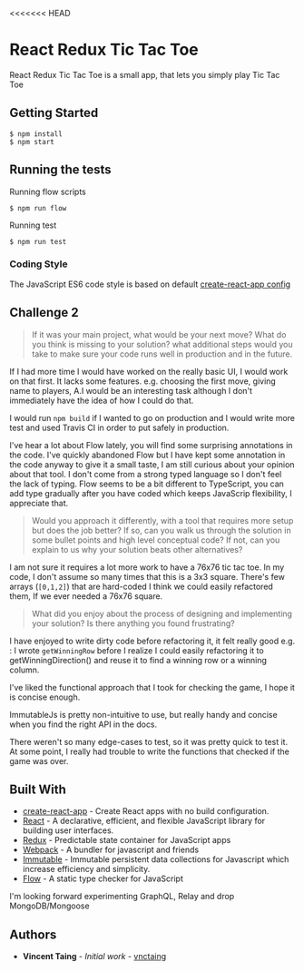 <<<<<<< HEAD
# React Redux Tic Tac Toe

React Redux Tic Tac Toe is a small app, that lets you simply play Tic Tac Toe

## Getting Started

```
$ npm install
$ npm start
```

## Running the tests

Running flow scripts
```
$ npm run flow
```

Running test
```
$ npm run test
```

### Coding Style

The JavaScript ES6 code style is based on default [create-react-app config](https://github.com/facebookincubator/create-react-app/blob/master/config/eslint.js)

## Challenge 2

>If it was your main project, what would be your next move? What do you think is missing to your solution?
what additional steps would you take to make sure your code runs well in production and in the future.

If I had more time I would have worked on the really basic UI, I would work on that first. It lacks some features. e.g. choosing the first move, giving name to players, A.I would be an interesting task although I don't immediately have the idea of how I could do that.

I would run `npm build` if I wanted to go on production and I would write more test and used Travis CI in order to put safely in production.

I've hear a lot about Flow lately, you will find some surprising annotations in the code. I've quickly abandoned Flow but I have kept some annotation in the code anyway to give it a small taste, I am still curious about your opinion about that tool. I don't come from a strong typed language so I don't feel the lack of typing. Flow seems to be a bit different to TypeScript, you can add type gradually after you have coded which keeps JavaScrip flexibility, I appreciate that.

> Would you approach it differently, with a tool that requires more setup but does the job better? If so, can you walk us through the solution in some bullet points and high level conceptual code? If not, can you explain to us why your solution beats other alternatives?

I am not sure it requires a lot more work to have a 76x76 tic tac toe. In my code, I don't assume so many times that this is a 3x3 square. There's few arrays (`[0,1,2]`) that are hard-coded I think we could easily refactored them, If we ever needed a 76x76 square.

> What did you enjoy about the process of designing and implementing your solution? Is there anything you found frustrating?

I have enjoyed to write dirty code before refactoring it, it felt really good e.g. : I wrote `getWinningRow` before I realize I could easily refactoring it to getWinningDirection() and reuse it to find a winning row or a winning column.

I've liked the functional approach that I took for checking the game, I hope it is concise enough.

ImmutableJs is pretty non-intuitive to use, but really handy and concise when you find the right API in the docs.

There weren't so many edge-cases to test, so it was pretty quick to test it. At some point, I really had trouble to write the functions that checked if the game was over.


## Built With

* [create-react-app](https://github.com/facebookincubator/create-react-app) - Create React apps with no build configuration.
* [React](https://github.com/facebook/react) - A declarative, efficient, and flexible JavaScript library for building user interfaces.
* [Redux](https://github.com/reactjs/redux) - Predictable state container for JavaScript apps
* [Webpack](https://github.com/webpack/webpack) - A bundler for javascript and friends
* [Immutable](https://github.com/facebook/immutable-js) - Immutable persistent data collections for Javascript which increase efficiency and simplicity.
* [Flow](https://flowtype.org/) - A static type checker for JavaScript

I'm looking forward experimenting GraphQL, Relay and drop MongoDB/Mongoose

## Authors

* **Vincent Taing** - *Initial work* - [vnctaing](https://github.com/vnctaing)
